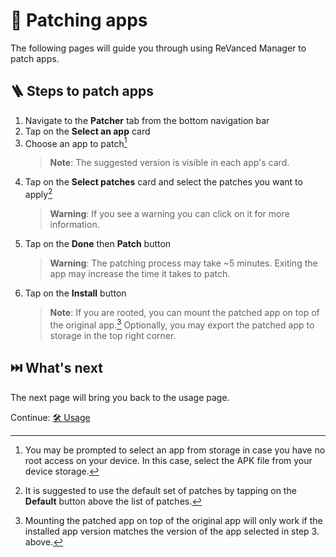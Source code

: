 # 🧩 Patching apps

The following pages will guide you through using ReVanced Manager to patch apps.

## 🪜 Steps to patch apps

1. Navigate to the **Patcher** tab from the bottom navigation bar
2. Tap on the **Select an app** card
3. Choose an app to patch[^1]
   > **Note**: The suggested version is visible in each app's card.
4. Tap on the **Select patches** card and select the patches you want to apply[^2]
   > **Warning**: If you see a warning you can click on it for more information.
5. Tap on the **Done** then **Patch** button
   > **Warning**: The patching process may take ~5 minutes. Exiting the app may increase the time it takes to patch.
6. Tap on the **Install** button
   > **Note**: If you are rooted, you can mount the patched app on top of the original app.[^4]
   > Optionally, you may export the patched app to storage in the top right corner.

[^1]: You may be prompted to select an app from storage in case you have no root access on your device. In this case, select the APK file from your device storage.[^3]
[^2]: It is suggested to use the default set of patches by tapping on the **Default** button above the list of patches.
[^3]: You have to source APK files yourself. ReVanced does not provide any APK files.
[^4]: Mounting the patched app on top of the original app will only work if the installed app version matches the version of the app selected in step 3. above.

## ⏭️ What's next

The next page will bring you back to the usage page.

Continue: [🛠️ Usage](2_usage.md)
